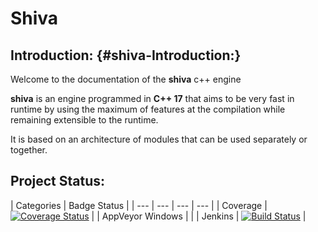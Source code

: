 # Shiva

## Introduction: {#shiva-Introduction:}

Welcome to the documentation of the **shiva** c++ engine

**shiva** is an engine programmed in **C++ 17** that aims to be very fast in runtime by using the maximum of features at the compilation while remaining extensible to the runtime.

It is based on an architecture of modules that can be used separately or together.

## Project Status:

| Categories | Badge Status |
| --- | --- | --- | --- |
| Coverage | [![Coverage Status](https://coveralls.io/repos/github/Milerius/shiva/badge.svg?branch=HEAD)](https://coveralls.io/github/Milerius/shiva?branch=HEAD)​ |
| AppVeyor Windows |  |
| Jenkins | [![Build Status](http://ci.slyris.eu/job/shiva/badge/icon)](http://ci.slyris.eu/job/shiva/) |

